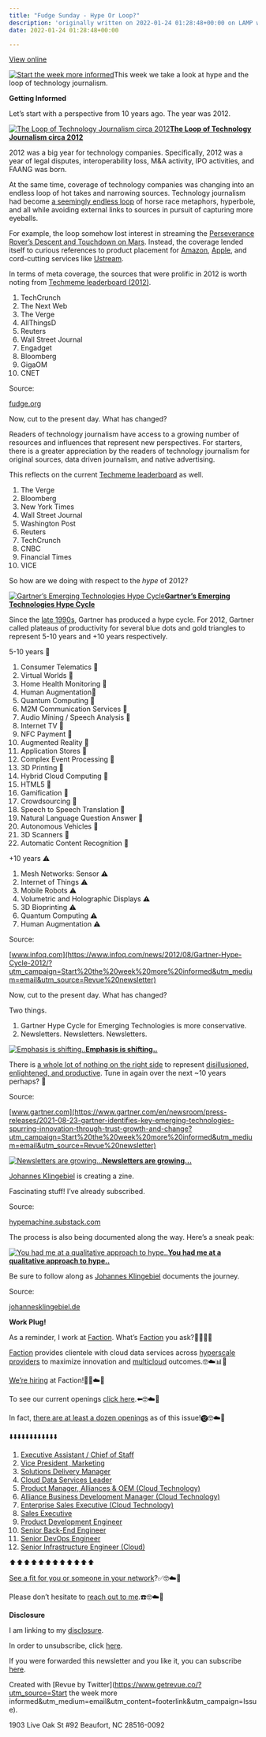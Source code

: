 ```yaml
---
title: "Fudge Sunday - Hype Or Loop?"
description: 'originally written on 2022-01-24 01:28:48+00:00 on LAMP with vi, WordPress, Jekyll, Gatsby Cloud, Netlify, Revue, Substack, or Buttondown'
date: 2022-01-24 01:28:48+00:00

---
```


[View online](https://sunday.fudge.org/issues/fudge-sunday-hype-or-loop-990633?utm_campaign=Issue&utm_content=view_in_browser&utm_medium=email&utm_source=Start+the+week+more+informed)

[![Start the week more informed](https://bucketeer-e05bbc84-baa3-437e-9518-adb32be77984.s3.amazonaws.com/public/images/28ee52f0-541f-4b74-8191-4abb2f5a07fa_1200x115.png "Start the week more informed")](https://substackcdn.com/image/fetch/f_auto,q_auto:good,fl_progressive:steep/https%3A%2F%2Fbucketeer-e05bbc84-baa3-437e-9518-adb32be77984.s3.amazonaws.com%2Fpublic%2Fimages%2F28ee52f0-541f-4b74-8191-4abb2f5a07fa_1200x115.png)This week we take a look at hype and the loop of technology journalism.

 **Getting Informed**

Let’s start with a perspective from 10 years ago. The year was 2012.

[![The Loop of Technology Journalism circa 2012](https://bucketeer-e05bbc84-baa3-437e-9518-adb32be77984.s3.amazonaws.com/public/images/f1717f98-dfc9-445a-b5c4-7704a67182bf_600x600.jpeg "The Loop of Technology Journalism circa 2012")](https://substackcdn.com/image/fetch/f_auto,q_auto:good,fl_progressive:steep/https%3A%2F%2Fbucketeer-e05bbc84-baa3-437e-9518-adb32be77984.s3.amazonaws.com%2Fpublic%2Fimages%2Ff1717f98-dfc9-445a-b5c4-7704a67182bf_600x600.jpeg)**[The Loop of Technology Journalism circa 2012](https://fudge.org/tech-journalism?utm_campaign=Start%20the%20week%20more%20informed&utm_medium=email&utm_source=Revue%20newsletter)**

2012 was a big year for technology companies. Specifically, 2012 was a year of legal disputes, interoperability loss, M&A activity, IPO activities, and FAANG was born.

At the same time, coverage of technology companies was changing into an endless loop of hot takes and narrowing sources. Technology journalism had become [a seemingly endless loop](https://fudge.org/tech-journalism?utm_campaign=Start%20the%20week%20more%20informed&utm_medium=email&utm_source=Revue%20newsletter) of horse race metaphors, hyperbole, and all while avoiding external links to sources in pursuit of capturing more eyeballs.

For example, the loop somehow lost interest in streaming the [Perseverance Rover’s Descent and Touchdown on Mars](https://www.youtube.com/watch?utm_campaign=Start%20the%20week%20more%20informed&utm_medium=email&utm_source=Revue%20newsletter&v=4czjS9h4Fpg). Instead, the coverage lended itself to curious references to product placement for [Amazon](https://www.techmeme.com/120811/p1?utm_campaign=Start%20the%20week%20more%20informed&utm_medium=email&utm_source=Revue%20newsletter#a120811p1), [Apple](https://www.techmeme.com/120806/p67?utm_campaign=Start%20the%20week%20more%20informed&utm_medium=email&utm_source=Revue%20newsletter#a120806p67), and cord-cutting services like [Ustream](https://www.techmeme.com/120808/p44?utm_campaign=Start%20the%20week%20more%20informed&utm_medium=email&utm_source=Revue%20newsletter#a120808p44).

In terms of meta coverage, the sources that were prolific in 2012 is worth noting from [Techmeme leaderboard (2012)](https://web.archive.org/web/20121225113056/https://www.techmeme.com/lb?utm_campaign=Start%20the%20week%20more%20informed&utm_medium=email&utm_source=Revue%20newsletter).

1. TechCrunch
2. The Next Web
3. The Verge
4. AllThingsD
5. Reuters
6. Wall Street Journal
7. Engadget
8. Bloomberg
9. GigaOM
10. CNET

Source:

[fudge.org](https://fudge.org/tech-journalism?utm_campaign=Start%20the%20week%20more%20informed&utm_medium=email&utm_source=Revue%20newsletter)

Now, cut to the present day. What has changed?

Readers of technology journalism have access to a growing number of resources and influences that represent new perspectives. For starters, there is a greater appreciation by the readers of technology journalism for original sources, data driven journalism, and native advertising.

This reflects on the current [Techmeme leaderboard](https://www.techmeme.com/lb?utm_campaign=Start%20the%20week%20more%20informed&utm_medium=email&utm_source=Revue%20newsletter) as well.

1. The Verge
2. Bloomberg
3. New York Times
4. Wall Street Journal
5. Washington Post
6. Reuters
7. TechCrunch
8. CNBC
9. Financial Times
10. VICE

So how are we doing with respect to the *hype* of 2012?

[![Gartner’s Emerging Technologies Hype Cycle](https://bucketeer-e05bbc84-baa3-437e-9518-adb32be77984.s3.amazonaws.com/public/images/9ab9ad1e-5d32-4f60-ae13-54e131f98e5e_600x447.png "Gartner’s Emerging Technologies Hype Cycle")](https://substackcdn.com/image/fetch/f_auto,q_auto:good,fl_progressive:steep/https%3A%2F%2Fbucketeer-e05bbc84-baa3-437e-9518-adb32be77984.s3.amazonaws.com%2Fpublic%2Fimages%2F9ab9ad1e-5d32-4f60-ae13-54e131f98e5e_600x447.png)**[Gartner’s Emerging Technologies Hype Cycle](https://www.infoq.com/news/2012/08/Gartner-Hype-Cycle-2012/?utm_campaign=Start%20the%20week%20more%20informed&utm_medium=email&utm_source=Revue%20newsletter)**

Since the [late 1990s](https://cio-wiki.org/wiki/Gartner%27s_Hype_Cycle_Methodology?utm_campaign=Start%20the%20week%20more%20informed&utm_medium=email&utm_source=Revue%20newsletter), Gartner has produced a hype cycle. For 2012, Gartner called plateaus of productivity for several blue dots and gold triangles to represent 5-10 years and +10 years respectively.

5-10 years 🔵

1. Consumer Telematics 🔵
2. Virtual Worlds 🔵
3. Home Health Monitoring 🔵
4. Human Augmentation🔵
5. Quantum Computing 🔵
6. M2M Communication Services 🔵
7. Audio Mining / Speech Analysis 🔵
8. Internet TV 🔵
9. NFC Payment 🔵
10. Augmented Reality 🔵
11. Application Stores 🔵
12. Complex Event Processing 🔵
13. 3D Printing 🔵
14. Hybrid Cloud Computing 🔵
15. HTML5 🔵
16. Gamification 🔵
17. Crowdsourcing 🔵
18. Speech to Speech Translation 🔵
19. Natural Language Question Answer 🔵
20. Autonomous Vehicles 🔵
21. 3D Scanners 🔵
22. Automatic Content Recognition 🔵

+10 years ⚠️

1. Mesh Networks: Sensor ⚠️
2. Internet of Things ⚠️
3. Mobile Robots ⚠️
4. Volumetric and Holographic Displays ⚠️
5. 3D Bioprinting ⚠️
6. Quantum Computing ⚠️
7. Human Augmentation ⚠️

Source:

[www.infoq.com](https://www.infoq.com/news/2012/08/Gartner-Hype-Cycle-2012/?utm_campaign=Start%20the%20week%20more%20informed&utm_medium=email&utm_source=Revue%20newsletter)

Now, cut to the present day. What has changed?

Two things.

1. Gartner Hype Cycle for Emerging Technologies is more conservative.
2. Newsletters. Newsletters. Newsletters.

[![Emphasis is shifting..](https://bucketeer-e05bbc84-baa3-437e-9518-adb32be77984.s3.amazonaws.com/public/images/52606e1f-c51b-47fa-a126-1c9fd413f01e_600x409.png "Emphasis is shifting..")](https://substackcdn.com/image/fetch/f_auto,q_auto:good,fl_progressive:steep/https%3A%2F%2Fbucketeer-e05bbc84-baa3-437e-9518-adb32be77984.s3.amazonaws.com%2Fpublic%2Fimages%2F52606e1f-c51b-47fa-a126-1c9fd413f01e_600x409.png)**[Emphasis is shifting..](https://www.gartner.com/en/newsroom/press-releases/2021-08-23-gartner-identifies-key-emerging-technologies-spurring-innovation-through-trust-growth-and-change?utm_campaign=Start%20the%20week%20more%20informed&utm_medium=email&utm_source=Revue%20newsletter)**

There is [a whole lot of nothing on the right side](https://www.gartner.com/en/newsroom/press-releases/2021-08-23-gartner-identifies-key-emerging-technologies-spurring-innovation-through-trust-growth-and-change?utm_campaign=Start%20the%20week%20more%20informed&utm_medium=email&utm_source=Revue%20newsletter) to represent [disillusioned, enlightened, and productive](https://www.gartner.com/en/documents/3887767/understanding-gartner-s-hype-cycles?utm_campaign=Start%20the%20week%20more%20informed&utm_medium=email&utm_source=Revue%20newsletter). Tune in again over the next ~10 years perhaps? 🤔

Source:

[www.gartner.com](https://www.gartner.com/en/newsroom/press-releases/2021-08-23-gartner-identifies-key-emerging-technologies-spurring-innovation-through-trust-growth-and-change?utm_campaign=Start%20the%20week%20more%20informed&utm_medium=email&utm_source=Revue%20newsletter)

[![Newsletters are growing...](https://bucketeer-e05bbc84-baa3-437e-9518-adb32be77984.s3.amazonaws.com/public/images/8e4917e0-bd9b-4703-93b3-ebfc086c2e56_600x600.jpeg "Newsletters are growing...")](https://substackcdn.com/image/fetch/f_auto,q_auto:good,fl_progressive:steep/https%3A%2F%2Fbucketeer-e05bbc84-baa3-437e-9518-adb32be77984.s3.amazonaws.com%2Fpublic%2Fimages%2F8e4917e0-bd9b-4703-93b3-ebfc086c2e56_600x600.jpeg)**[Newsletters are growing...](https://hypemachine.substack.com/p/coming-soon?showWelcome=true&utm_campaign=Start%20the%20week%20more%20informed&utm_medium=email&utm_source=Revue%20newsletter)**

[Johannes Klingebiel](https://twitter.com/Klingebeil?utm_campaign=Start%20the%20week%20more%20informed&utm_medium=email&utm_source=Revue%20newsletter) is creating a zine.

Fascinating stuff! I’ve already subscribed.

Source:

[hypemachine.substack.com](https://hypemachine.substack.com/p/coming-soon?showWelcome=true&utm_campaign=Start%20the%20week%20more%20informed&utm_medium=email&utm_source=Revue%20newsletter)

The process is also being documented along the way. Here’s a sneak peak:

[![You had me at a qualitative approach to hype..](https://bucketeer-e05bbc84-baa3-437e-9518-adb32be77984.s3.amazonaws.com/public/images/d50dae97-701c-4d97-8013-300eedbffe13_600x849.jpeg "You had me at a qualitative approach to hype..")](https://substackcdn.com/image/fetch/f_auto,q_auto:good,fl_progressive:steep/https%3A%2F%2Fbucketeer-e05bbc84-baa3-437e-9518-adb32be77984.s3.amazonaws.com%2Fpublic%2Fimages%2Fd50dae97-701c-4d97-8013-300eedbffe13_600x849.jpeg)**[You had me at a qualitative approach to hype..](https://johannesklingebiel.de/2022/01/12/hype-as-a-scale.html?utm_campaign=Start%20the%20week%20more%20informed&utm_medium=email&utm_source=Revue%20newsletter)**

Be sure to follow along as [Johannes Klingebiel](https://twitter.com/Klingebeil?utm_campaign=Start%20the%20week%20more%20informed&utm_medium=email&utm_source=Revue%20newsletter) documents the journey.

Source:

[johannesklingebiel.de](https://johannesklingebiel.de/2022/01/12/hype-as-a-scale.html?utm_campaign=Start%20the%20week%20more%20informed&utm_medium=email&utm_source=Revue%20newsletter)

 **Work Plug!**

As a reminder, I work at [Faction](https://www.factioninc.com/solutions/multi-cloud-data-services/?utm_campaign=Fudge%20Sunday&utm_medium=email&utm_source=Revue%20newsletter). What’s [Faction](https://www.factioninc.com/solutions/multi-cloud-data-services/?utm_campaign=Fudge%20Sunday&utm_medium=email&utm_source=Revue%20newsletter) you ask?🤔🤔🤔🤔

[Faction](https://www.factioninc.com/solutions/multi-cloud-data-services/?utm_campaign=Fudge%20Sunday&utm_medium=email&utm_source=Revue%20newsletter) provides clientele with cloud data services across [hyperscale providers](https://www.factioninc.com/solutions/multi-cloud-data-services/?utm_campaign=Fudge%20Sunday&utm_medium=email&utm_source=Revue%20newsletter) to maximize innovation and [multicloud](https://www.factioninc.com/solutions/multi-cloud-data-services/?utm_campaign=Fudge%20Sunday&utm_medium=email&utm_source=Revue%20newsletter) outcomes.🤓☁️📊🚀

[We’re hiring](https://grnh.se/66f4d22d4us?utm_campaign=Fudge%20Sunday&utm_medium=email&utm_source=Revue%20newsletter) at Faction!🎉🤓☁️🚀

To see our current openings [click here](https://grnh.se/66f4d22d4us?utm_campaign=Fudge%20Sunday&utm_medium=email&utm_source=Revue%20newsletter).⬅️🤓☁️🚀

In fact, [there are at least a dozen openings](https://grnh.se/66f4d22d4us?utm_campaign=Fudge%20Sunday&utm_medium=email&utm_source=Revue%20newsletter) as of this issue!⓬🤓☁️🚀

⬇️⬇️⬇️⬇️⬇️⬇️⬇️⬇️⬇️⬇️⬇️⬇️

1. [Executive Assistant / Chief of Staff](https://grnh.se/66f4d22d4us?utm_campaign=Fudge%20Sunday&utm_medium=email&utm_source=Revue%20newsletter)
2. [Vice President, Marketing](https://grnh.se/66f4d22d4us?utm_campaign=Fudge%20Sunday&utm_medium=email&utm_source=Revue%20newsletter)
3. [Solutions Delivery Manager](https://grnh.se/66f4d22d4us?utm_campaign=Fudge%20Sunday&utm_medium=email&utm_source=Revue%20newsletter)
4. [Cloud Data Services Leader](https://grnh.se/66f4d22d4us?utm_campaign=Fudge%20Sunday&utm_medium=email&utm_source=Revue%20newsletter)
5. [Product Manager, Alliances & OEM (Cloud Technology)](https://grnh.se/66f4d22d4us?utm_campaign=Fudge%20Sunday&utm_medium=email&utm_source=Revue%20newsletter)
6. [Alliance Business Development Manager (Cloud Technology)](https://grnh.se/66f4d22d4us?utm_campaign=Fudge%20Sunday&utm_medium=email&utm_source=Revue%20newsletter)
7. [Enterprise Sales Executive (Cloud Technology)](https://grnh.se/66f4d22d4us?utm_campaign=Fudge%20Sunday&utm_medium=email&utm_source=Revue%20newsletter)
8. [Sales Executive](https://grnh.se/66f4d22d4us?utm_campaign=Fudge%20Sunday&utm_medium=email&utm_source=Revue%20newsletter)
9. [Product Development Engineer](https://grnh.se/66f4d22d4us?utm_campaign=Fudge%20Sunday&utm_medium=email&utm_source=Revue%20newsletter)
10. [Senior Back-End Engineer](https://grnh.se/66f4d22d4us?utm_campaign=Fudge%20Sunday&utm_medium=email&utm_source=Revue%20newsletter)
11. [Senior DevOps Engineer](https://grnh.se/66f4d22d4us?utm_campaign=Fudge%20Sunday&utm_medium=email&utm_source=Revue%20newsletter)
12. [Senior Infrastructure Engineer (Cloud)](https://grnh.se/66f4d22d4us?utm_campaign=Fudge%20Sunday&utm_medium=email&utm_source=Revue%20newsletter)

⬆️⬆️⬆️⬆️⬆️⬆️⬆️⬆️⬆️⬆️⬆️⬆️

[See a fit for you or someone in your network](https://grnh.se/66f4d22d4us?utm_campaign=Fudge%20Sunday&utm_medium=email&utm_source=Revue%20newsletter)?✅🤓☁️🚀

Please don’t hesitate to [reach out to me](https://jaycuthrell.com/contact/?utm_campaign=Fudge%20Sunday&utm_medium=email&utm_source=Revue%20newsletter).☎️🤓☁️🚀

 **Disclosure**

I am linking to my [disclosure](https://jaycuthrell.com/disclosure/?utm_campaign=Fudge%20Sunday&utm_medium=email&utm_source=Revue%20newsletter).

In order to unsubscribe, click [here](#).

If you were forwarded this newsletter and you like it, you can subscribe [here](https://sunday.fudge.org/?utm_campaign=Issue&utm_content=forwarded&utm_medium=email&utm_source=Start+the+week+more+informed).

Created with [Revue by Twitter](https://www.getrevue.co/?utm_source=Start the week more informed&utm_medium=email&utm_content=footerlink&utm_campaign=Issue).

1903 Live Oak St #92 Beaufort, NC 28516-0092

